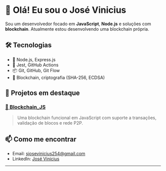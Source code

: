 # 👋 Olá! Eu sou o José Vinicius

Sou um desenvolvedor focado em **JavaScript**, **Node.js** e soluções com **blockchain**. Atualmente estou desenvolvendo uma blockchain própria.

## 🛠 Tecnologias
- 🚀 Node.js, Express.js
- 🧪 Jest, GitHub Actions
- 📦 Git, GitHub, Git Flow
- 🔐 Blockchain, criptografia (SHA-256, ECDSA)

## 💼 Projetos em destaque
### [🔗 Blockchain_JS](https://github.com/JosephVini/Blockchain_JS)
> Uma blockchain funcional em JavaScript com suporte a transações, validação de blocos e rede P2P.
>
> 
## 📫 Como me encontrar
- Email: sjosevinicius254@gmail.com
- LinkedIn: [José Vinicius](https://www.linkedin.com/in/jose-vinicius-soares-da-silva/)

---
